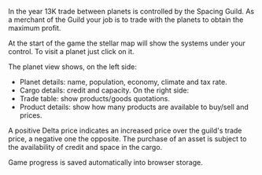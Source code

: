 In the year 13K trade between planets is controlled by the Spacing Guild. As a merchant of the Guild your job is to trade with the planets to obtain the maximum profit.

At the start of the game the stellar map will show the systems under your control.
To visit a planet just click on it.

The planet view shows, on the left side:
- Planet details: name, population, economy, climate and tax rate.
- Cargo details: credit and capacity.
On the right side:
- Trade table: show products/goods quotations.
- Product details: show how many products are available to buy/sell and prices.

A positive Delta price indicates an increased price over the guild's trade price, a negative one the opposite.
The purchase of an asset is subject to the availability of credit and space in the cargo.

Game progress is saved automatically into browser storage.